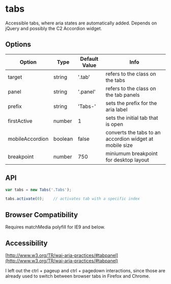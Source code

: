 tabs
=====

Accessible tabs, where aria states are automatically added. Depends on jQuery and possibly the C2 Accordion widget.

Options
-------

| Option | Type | Default Value | Info |
| ------ | ---- | ------------- | ---- |
| target | string | '.tab' | refers to the class on the tabs |
| panel | string | '.panel' | refers to the class on the tab panels |
| prefix | string | 'Tabs-' | sets the prefix for the aria label |
| firstActive | number | 1 | sets the initial tab that is open |
| mobileAccordion | boolean | false | converts the tabs to an accordion widget at mobile size |
| breakpoint | number | 750 | miniumum breakpoint for desktop layout |

API
---

```js
var tabs = new Tabs('.Tabs');

tabs.activate(0);    // activates tab with a specific index

```

Browser Compatibility
---------------------

Requires matchMedia polyfill for IE9 and below.



Accessibility
-------------

[http://www.w3.org/TR/wai-aria-practices/#tabpanel](http://www.w3.org/TR/wai-aria-practices/#tabpanel)

I left out the ctrl + pageup and ctrl + pagedown interactions, since those are already used to switch between browser tabs in Firefox and Chrome.